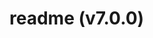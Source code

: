 # readme (v7.0.0)

<!-- Generated by documentation.js. Update this documentation by updating the source code. -->
